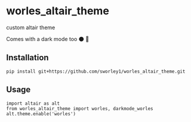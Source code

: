 # worles_altair_theme

custom altair theme 

Comes with a dark mode too  :new_moon: :milky_way:

## Installation

`pip install git+https://github.com/sworley1/worles_altair_theme.git`

## Usage

```
import altair as alt  
from worles_altair_theme import worles, darkmode_worles  
alt.theme.enable('worles')
```

